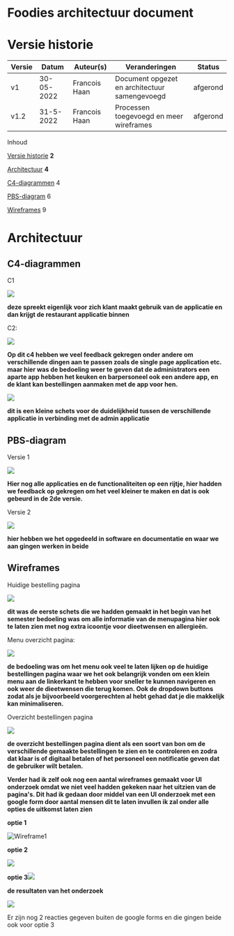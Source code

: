 # Foodies architectuur document

# Versie historie

| **Versie** | **Datum** | **Auteur(s)** | **Veranderingen** | **Status** |
| --- | --- | --- | --- | --- |
| v1 | 30-05-2022 | Francois Haan | Document opgezet en architectuur samengevoegd | afgerond |
| v1.2 | 31-5-2022 | Francois Haan | Processen toegevoegd en meer wireframes | afgerond |

Inhoud

[Versie historie](#_heading=h.gjdgxs) **2**

[Architectuur](#_heading=h.30j0zll) **4**

[C4-diagrammen](#_heading=h.1fob9te) 4

[PBS-diagram](#_heading=h.3znysh7) 6

[Wireframes](#_heading=h.2et92p0) 9

# Architectuur

## C4-diagrammen

C1

![](RackMultipart20220531-1-d4herd_html_3f3644ab9a00fff2.png)

**deze spreekt eigenlijk voor zich klant maakt gebruik van de applicatie en dan krijgt de restaurant applicatie binnen**

C2:

![](RackMultipart20220531-1-d4herd_html_a963504224384265.png)

**Op dit c4 hebben we veel feedback gekregen onder andere om verschillende dingen aan te passen zoals de single page application etc. maar hier was de bedoeling weer te geven dat de administrators een aparte app hebben het keuken en barpersoneel ook een andere app, en de klant kan bestellingen aanmaken met de app voor hen.**

![](RackMultipart20220531-1-d4herd_html_fe2988dd5fe7bafc.png)

**dit is een kleine schets voor de duidelijkheid tussen de verschillende applicatie in verbinding met de admin applicatie**

## PBS-diagram

Versie 1

![](RackMultipart20220531-1-d4herd_html_cbd284de085586a9.png)

**Hier nog alle applicaties en de functionaliteiten op een rijtje, hier hadden we feedback op gekregen om het veel kleiner te maken en dat is ook gebeurd in de 2de versie.**

Versie 2

![](RackMultipart20220531-1-d4herd_html_409732f17c561a17.png)

**hier hebben we het opgedeeld in software en documentatie en waar we aan gingen werken in beide**

## Wireframes

Huidige bestelling pagina

![](RackMultipart20220531-1-d4herd_html_db2c2b105e51b66a.png)

**dit was de eerste schets die we hadden gemaakt in het begin van het semester bedoeling was om alle informatie van de menupagina hier ook te laten zien met nog extra icoontje voor dieetwensen en allergieën.**

Menu overzicht pagina:

![](RackMultipart20220531-1-d4herd_html_7688c5f7d0703b53.png)

**de bedoeling was om het menu ook veel te laten lijken op de huidige bestellingen pagina waar we het ook belangrijk vonden om een klein menu aan de linkerkant te hebben voor sneller te kunnen navigeren en ook weer de dieetwensen die terug komen. Ook de dropdown buttons zodat als je bijvoorbeeld voorgerechten al hebt gehad dat je die makkelijk kan minimaliseren.**

Overzicht bestellingen pagina

![](RackMultipart20220531-1-d4herd_html_a32f4c4f16a640d5.png)

**de overzicht bestellingen pagina dient als een soort van bon om de verschillende gemaakte bestellingen te zien en te controleren en zodra dat klaar is of digitaal betalen of het personeel een notificatie geven dat de gebruiker wilt betalen.**

**Verder had ik zelf ook nog een aantal wireframes gemaakt voor UI onderzoek omdat we niet veel hadden gekeken naar het uitzien van de pagina&#39;s. Dit had ik gedaan door middel van een UI onderzoek met een google form door aantal mensen dit te laten invullen ik zal onder alle opties de uitkomst laten zien**

**optie 1**

![Wireframe1](https://user-images.githubusercontent.com/71487939/171139796-cb7d81eb-e207-46d3-b8d6-c9f8a1cd90af.PNG)


**optie 2**

![](RackMultipart20220531-1-d4herd_html_144fb92c08859337.png)

**optie 3**![](RackMultipart20220531-1-d4herd_html_a80a318eb6d33c0a.png)

**de resultaten van het onderzoek**

![](RackMultipart20220531-1-d4herd_html_8322262182ff0fec.png)

Er zijn nog 2 reacties gegeven buiten de google forms en die gingen beide ook voor optie 3
